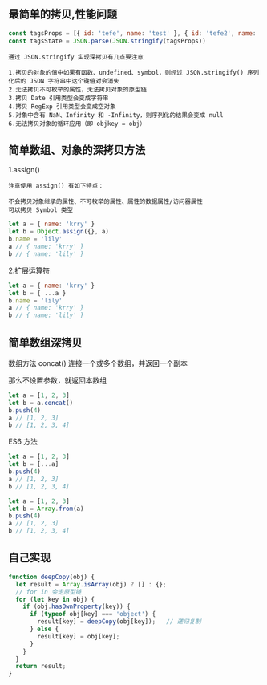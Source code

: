 ## 最简单的拷贝,性能问题
```javaScript
const tagsProps = [{ id: 'tefe', name: 'test' }, { id: 'tefe2', name: 'test2' }]
const tagsState = JSON.parse(JSON.stringify(tagsProps))
```

```
通过 JSON.stringify 实现深拷贝有几点要注意

1.拷贝的对象的值中如果有函数、undefined、symbol，则经过 JSON.stringify() 序列化后的 JSON 字符串中这个键值对会消失
2.无法拷贝不可枚举的属性，无法拷贝对象的原型链
3.拷贝 Date 引用类型会变成字符串
4.拷贝 RegExp 引用类型会变成空对象
5.对象中含有 NaN、Infinity 和 -Infinity，则序列化的结果会变成 null
6.无法拷贝对象的循环应用（即 objkey = obj）
```

## 简单数组、对象的深拷贝方法
1.assign()
```
注意使用 assign() 有如下特点：

不会拷贝对象继承的属性、不可枚举的属性、属性的数据属性/访问器属性
可以拷贝 Symbol 类型
```

```javaScript
let a = { name: 'krry' }
let b = Object.assign({}, a)
b.name = 'lily'
a // { name: 'krry' }
b // { name: 'lily' }
```

2.扩展运算符
```javaScript
let a = { name: 'krry' }
let b = { ...a }
b.name = 'lily'
a // { name: 'krry' }
b // { name: 'lily' }
```

## 简单数组深拷贝
数组方法 concat() 连接一个或多个数组，并返回一个副本

那么不设置参数，就返回本数组
```javaScript
let a = [1, 2, 3]
let b = a.concat()
b.push(4)
a // [1, 2, 3]
b // [1, 2, 3, 4]
```

ES6 方法
```javaScript
let a = [1, 2, 3]
let b = [...a]
b.push(4)
a // [1, 2, 3]
b // [1, 2, 3, 4]
```

```javaScript
let a = [1, 2, 3]
let b = Array.from(a)
b.push(4)
a // [1, 2, 3]
b // [1, 2, 3, 4]
```

## 自己实现
```javaScript
function deepCopy(obj) {
  let result = Array.isArray(obj) ? [] : {};
  // for in 会走原型链
  for (let key in obj) {
    if (obj.hasOwnProperty(key)) {
      if (typeof obj[key] === 'object') {
        result[key] = deepCopy(obj[key]);   // 递归复制
      } else {
        result[key] = obj[key];
      }
    }
  }
  return result;
}
```
